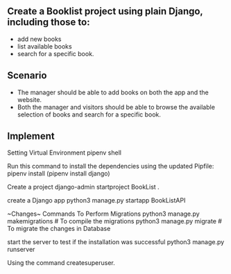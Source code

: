 
## Create a Booklist project using plain Django, including those to:
- add new books
- list available books
- search for a specific book. 

## Scenario
- The manager should be able to add books on both the app and the website.
- Both the manager and visitors should be able to browse the available selection of books and search for a specific book.


## Implement


Setting  Virtual Environment
pipenv shell

Run this command to install the dependencies using the updated Pipfile: 
pipenv install (pipenv install django)

Create a project
django-admin startproject BookList .

create a Django app
python3 manage.py startapp BookListAPI

~Changes~
Commands To Perform Migrations
python3 manage.py makemigrations # To compile the migrations
python3 manage.py migrate  # To migrate the changes in Database



start the server to test if the installation was successful
python3 manage.py runserver

Using the command createsuperuser.
